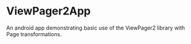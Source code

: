 # ViewPager2App
An android app demonstrating basic use of the ViewPager2 library with Page transformations.
